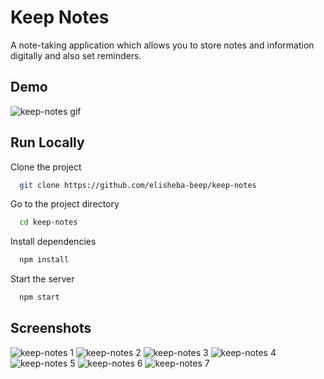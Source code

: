 # Keep Notes

A note-taking application which allows you to store notes and information digitally and also set reminders.

## Demo
![keep-notes gif](https://github.com/elisheba-beep/keep-notes/assets/62700477/f7bb4df2-e336-40b4-879f-6f8ed3ff552d)


## Run Locally

Clone the project

```bash
  git clone https://github.com/elisheba-beep/keep-notes
```

Go to the project directory

```bash
  cd keep-notes
```

Install dependencies

```bash
  npm install
```

Start the server

```bash
  npm start
```

## Screenshots
![keep-notes 1](https://github.com/elisheba-beep/keep-notes/assets/62700477/0b3ab34b-2071-45f6-9758-bbcd91e5b5c2)
![keep-notes 2](https://github.com/elisheba-beep/keep-notes/assets/62700477/5e8f4889-06ac-4383-a724-68455f72f373)
![keep-notes 3](https://github.com/elisheba-beep/keep-notes/assets/62700477/b4219e02-8fea-487a-8ac6-302eefac2314)
![keep-notes 4](https://github.com/elisheba-beep/keep-notes/assets/62700477/f63921ca-283d-4357-aeaf-65baba7a105b)
![keep-notes 5](https://github.com/elisheba-beep/keep-notes/assets/62700477/2862ca83-2c56-4a0e-805f-183ada40a579)
![keep-notes 6](https://github.com/elisheba-beep/keep-notes/assets/62700477/a499b015-6277-44c3-9030-3ec1e8cb7e8a)
![keep-notes 7](https://github.com/elisheba-beep/keep-notes/assets/62700477/ca356518-44e9-41cf-a6fe-166d1a81e593)



